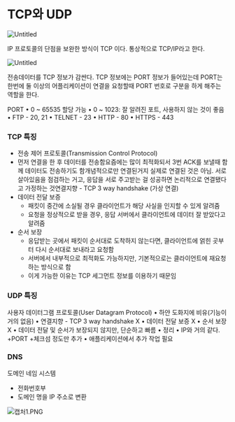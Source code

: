 # TCP와 UDP

![Untitled](TCP%E1%84%8B%E1%85%AA%20UDP%207731a/Untitled.png)

IP 프로토콜의 단점을 보완한 방식이 TCP 이다. 통상적으로 TCP/IP라고 한다.

![Untitled](TCP%E1%84%8B%E1%85%AA%20UDP%207731a/Untitled%201.png)

전송데이터를 TCP 정보가 감싼다. TCP 정보에는 PORT 정보가 들어있는데  PORT는 한번에 둘 이상의 어플리케이션이 연결을 요청할때 PORT 번호로 구분을 하게 해주는 역할을 한다.

PORT
• 0 ~ 65535 할당 가능
• 0 ~ 1023: 잘 알려진 포트, 사용하지 않는 것이 좋음
• FTP - 20, 21
• TELNET - 23
• HTTP - 80
• HTTPS - 443

### TCP 특징

- 전송 제어 프로토콜(Transmission Control Protocol)
- 먼저 연결을 한 후 데이터를 전송함요즘에는 많이 최적화되서 3번 ACK를 보낼때 함께 데이터도 전송하기도 함개념적으로만 연결된거지 실제로 연결된 것은 아님. 서로 살아있음을 점검하는 거고, 응답을 서로 주고받는 걸 성공하면 논리적으로 연결됐다고 가정하는 것연결지향 - TCP 3 way handshake (가상 연결)
- 데이터 전달 보증
    - 패킷이 중간에 소실될 경우 클라이언트가 해당 사실을 인지할 수 있게 알려줌
    - 요청을 정상적으로 받을 경우, 응답 서버에서 클라이언트에 데이터 잘 받았다고 알려줌
- 순서 보장
    - 응답받는 곳에서 패킷이 순서대로 도착하지 않는다면, 클라이언트에 얽힌 곳부터 다시 순서대로 보내라고 요청함
    - 서버에서 내부적으로 최적화도 가능하지만, 기본적으로는 클라이언트에 재요청하는 방식으로 함
    - 이게 가능한 이유는 TCP 세그먼트 정보를 이용하기 때문임

### UDP 특징

사용자 데이터그램 프로토콜(User Datagram Protocol)
• 하얀 도화지에 비유(기능이 거의 없음)
• 연결지향 - TCP 3 way handshake X
• 데이터 전달 보증 X
• 순서 보장 X
• 데이터 전달 및 순서가 보장되지 않지만, 단순하고 빠름
• 정리
• IP와 거의 같다. +PORT +체크섬 정도만 추가
• 애플리케이션에서 추가 작업 필요

### DNS

도메인 네임 시스템

- 전화번호부
- 도메인 명을 IP 주소로 변환

![캡처1.PNG](TCP%E1%84%8B%E1%85%AA%20UDP%207731a/%EC%BA%A1%EC%B2%981.png)
